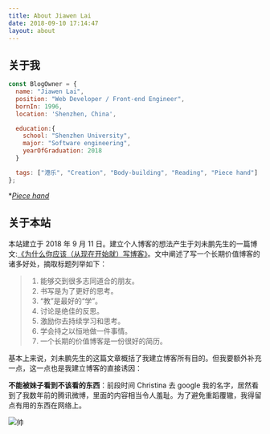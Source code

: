 ```yaml
---
title: About Jiawen Lai
date: 2018-09-10 17:14:47
layout: about
---
```


## 关于我
```js
const BlogOwner = {
  name: "Jiawen Lai",
  position: "Web Developer / Front-end Engineer",
  bornIn: 1996,
  location: 'Shenzhen, China',

  education:{
    school: "Shenzhen University",
    major: "Software engineering",
    yearOfGraduation: 2018
  }

  tags: ["港乐", "Creation", "Body-building", "Reading", "Piece hand"]
};

```
**[Piece hand](https://www.google.com.tr/search?q=%E6%AE%B5%E5%AD%90%E6%89%8B+%E8%8B%B1%E6%96%87&oq=%E6%AE%B5%E5%AD%90%E6%89%8B+%E8%8B%B1%E6%96%87&aqs=chrome..69i57j69i60.1072j0j7&sourceid=chrome&ie=UTF-8)*

## 关于本站

本站建立于 2018 年 9 月 11 日。建立个人博客的想法产生于刘未鹏先生的一篇博文:[《为什么你应该（从现在开始就）写博客》](http://mindhacks.cn/2009/02/15/why-you-should-start-blogging-now/)。文中阐述了写一个长期价值博客的诸多好处，摘取标题列举如下：

> 1) 能够交到很多志同道合的朋友。
> 2) 书写是为了更好的思考。
> 3) “教”是最好的“学”。
> 4) 讨论是绝佳的反思。
> 5) 激励你去持续学习和思考。
> 6) 学会持之以恒地做一件事情。
> 7) 一个长期的价值博客是一份很好的简历。
 
基本上来说，刘未鹏先生的这篇文章概括了我建立博客所有目的。但我要额外补充一点，这一点也是我建立博客的直接诱因：

**不能被妹子看到不该看的东西**：前段时间 Christina 去 google 我的名字，居然看到了我数年前的腾讯微博，里面的内容相当令人羞耻。为了避免重蹈覆辙，我得留点有用的东西在网络上。


![帅](https://caren-1253602298.cos.ap-guangzhou.myqcloud.com/tiantai-min.jpg)


